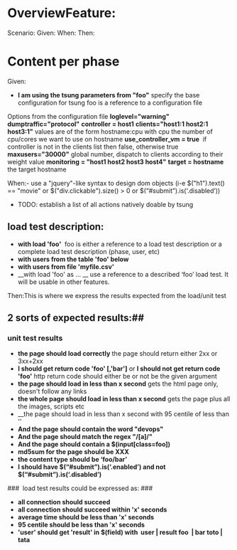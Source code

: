 # OverviewFeature: #
Scenario:
Given:
When:
Then:

# Content per phase #
Given:
- __I am using the tsung parameters from "foo"__ specify the base configuration for tsung foo is a reference to a configuration file

Options from the configuration file
__loglevel="warning"__
__dumptraffic="protocol"__
__controller = host1__
__clients="host1:1 host2:1 host3:1"__ values are of the form hostname:cpu with cpu the number of cpu/cores we want to use on hostname
__use_controller_vm = true__  if controller is not in the clients list then false, otherwise true
__maxusers="30000"__ global number, dispatch to clients according to their weight value
__monitoring = "host1 host2 host3 host4"__
__target = hostname__ the target hostname

When:- use a "jquery"-like syntax to design dom objects (i-e $("h1").text() == "movie" or $("div.clickable").size() > 0 or $(“#submit”).is(‘.disabled’))
- TODO: establish a list of all actions natively doable by tsung

## load test description: ##
- __with load 'foo'__  foo is either a reference to a load test description or a complete load test description (phase, user, etc)
- __with users from the table 'foo' below__ 
- __with users from file 'myfile.csv'__
- __with load 'foo' as … __ use a reference to a described ‘foo’ load test. It will be usable in other features.


Then:This is where we express the results expected from the load/unit test

## 2 sorts of expected results:##
### unit test results ###
- __the page should load correctly__ the page should return either 2xx or 3xx+2xx
- __I should get return code 'foo' [,'bar']__ or __I should not get return code 'foo'__ http return code should either be or not be the given argument
- __the page should load in less than x second__ gets the html page only, doesn't follow any links
- __the whole page should load in less than x second__ gets the page plus all the images, scripts etc
- __the page should load in less than x second with 95 centile of less than ''
- __And the page should contain the word "devops"__
- __And the page should match the regex "/[a]/"__
- __And the page should contain a $(input[class=foo])__
- __md5sum for the page should be XXX__
- __the content type should be ‘foo/bar’__
- __I should have $(“#submit”).is(‘.enabled’) and not $(“#submit”).is(‘.disabled’)__

###  load test results could be expressed as: ###
- __all connection should succeed__
- __all connection should succeed within 'x' seconds__
- __average time should be less than 'x' seconds__
- __95 centile should be less than 'x' seconds__
- __'user' should get 'result' in $(field) with 
user | result
foo  | bar
toto | tata__


